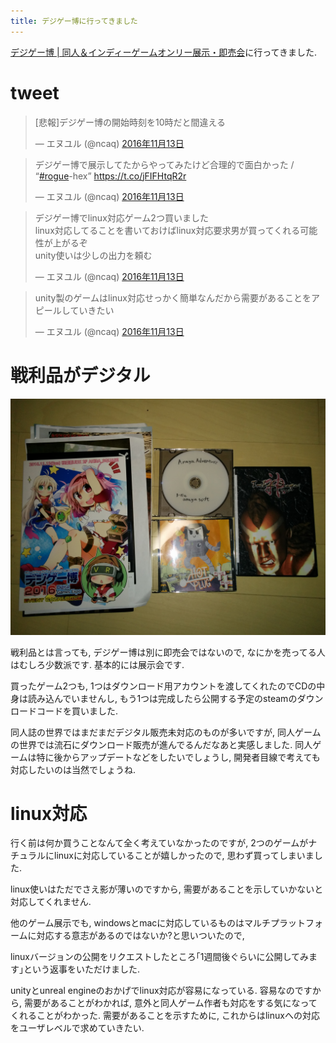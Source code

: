 ```yaml
---
title: デジゲー博に行ってきました
---
```


[デジゲー博 | 同人＆インディーゲームオンリー展示・即売会](http://digigame-expo.org/)に行ってきました.

# tweet

<blockquote class="twitter-tweet" data-lang="ja"><p lang="ja" dir="ltr">[悲報]デジゲー博の開始時刻を10時だと間違える</p>&mdash; エヌユル (@ncaq) <a href="https://twitter.com/ncaq/status/797608904901332992">2016年11月13日</a></blockquote>

<blockquote class="twitter-tweet" data-lang="ja"><p lang="ja" dir="ltr">デジゲー博で展示してたからやってみたけど合理的で面白かった / “<a href="https://twitter.com/hashtag/rogue?src=hash">#rogue</a>-hex” <a href="https://t.co/jFIFHtqR2r">https://t.co/jFIFHtqR2r</a></p>&mdash; エヌユル (@ncaq) <a href="https://twitter.com/ncaq/status/797625217958821888">2016年11月13日</a></blockquote>

<blockquote class="twitter-tweet" data-lang="ja"><p lang="ja" dir="ltr">デジゲー博でlinux対応ゲーム2つ買いました<br />linux対応してることを書いておけばlinux対応要求男が買ってくれる可能性が上がるぞ<br />unity使いは少しの出力を頼む</p>&mdash; エヌユル (@ncaq) <a href="https://twitter.com/ncaq/status/797687855271198722">2016年11月13日</a></blockquote>

<blockquote class="twitter-tweet" data-lang="ja"><p lang="ja" dir="ltr">unity製のゲームはlinux対応せっかく簡単なんだから需要があることをアピールしていきたい</p>&mdash; エヌユル (@ncaq) <a href="https://twitter.com/ncaq/status/797688623952891904">2016年11月13日</a></blockquote>

# 戦利品がデジタル

![戦利品](/asset/IMG_20161113_182306.jpg)

戦利品とは言っても,
デジゲー博は別に即売会ではないので,
なにかを売ってる人はむしろ少数派です.
基本的には展示会です.

買ったゲーム2つも,
1つはダウンロード用アカウントを渡してくれたのでCDの中身は読み込んでいませんし,
もう1つは完成したら公開する予定のsteamのダウンロードコードを買いました.

同人誌の世界ではまだまだデジタル販売未対応のものが多いですが,
同人ゲームの世界では流石にダウンロード販売が進んでるんだなあと実感しました.
同人ゲームは特に後からアップデートなどをしたいでしょうし,
開発者目線で考えても対応したいのは当然でしょうね.

# linux対応

行く前は何か買うことなんて全く考えていなかったのですが,
2つのゲームがナチュラルにlinuxに対応していることが嬉しかったので,
思わず買ってしまいました.

linux使いはただでさえ影が薄いのですから,
需要があることを示していかないと対応してくれません.

他のゲーム展示でも,
windowsとmacに対応しているものはマルチプラットフォームに対応する意志があるのではないか?と思いついたので,

linuxバージョンの公開をリクエストしたところ｢1週間後ぐらいに公開してみます｣という返事をいただけました.

unityとunreal engineのおかげでlinux対応が容易になっている.
容易なのですから,
需要があることがわかれば,
意外と同人ゲーム作者も対応をする気になってくれることがわかった.
需要があることを示すために,
これからはlinuxへの対応をユーザレベルで求めていきたい.
